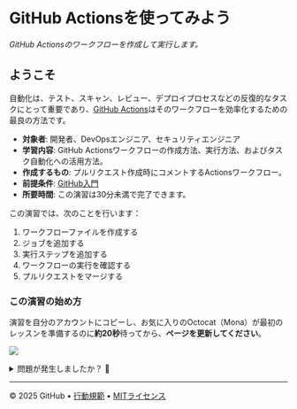 # GitHub Actionsを使ってみよう

_GitHub Actionsのワークフローを作成して実行します。_

## ようこそ

自動化は、テスト、スキャン、レビュー、デプロイプロセスなどの反復的なタスクにとって重要であり、[GitHub Actions](https://docs.github.com/ja/actions)はそのワークフローを効率化するための最良の方法です。

- **対象者**: 開発者、DevOpsエンジニア、セキュリティエンジニア
- **学習内容**: GitHub Actionsワークフローの作成方法、実行方法、およびタスク自動化への活用方法。
- **作成するもの**: プルリクエスト作成時にコメントするActionsワークフロー。
- **前提条件**: [GitHub入門](https://github.com/skills/introduction-to-github)
- **所要時間**: この演習は30分未満で完了できます。

この演習では、次のことを行います：

1. ワークフローファイルを作成する
1. ジョブを追加する
1. 実行ステップを追加する
1. ワークフローの実行を確認する
1. プルリクエストをマージする

### この演習の始め方

演習を自分のアカウントにコピーし、お気に入りのOctocat（Mona）が最初のレッスンを準備するのに**約20秒**待ってから、**ページを更新してください**。

[![](https://img.shields.io/badge/Copy%20Exercise-%E2%86%92-1f883d?style=for-the-badge&logo=github&labelColor=197935)](https://github.com/new?template_owner=skills&template_name=hello-github-actions&owner=%40me&name=skills-hello-github-actions&description=演習:+GitHub+Actionsワークフローの作成と実行&visibility=public)

<details>
<summary>問題が発生しましたか？ 🤷</summary><br/>

演習をコピーする際は、以下の設定をお勧めします：

- 所有者には、リポジトリをホストする個人アカウントまたは組織を選択してください。

- プライベートリポジトリはActionsの実行時間を使用するため、パブリックリポジトリを作成することをお勧めします。

演習が20秒経っても準備できない場合は、[Actions](../../actions)タブを確認してください。

- ジョブが実行中かどうかを確認してください。単にもう少し時間がかかる場合があります。

- ページに失敗したジョブが表示される場合は、Issueを送信してください。素晴らしい、バグを見つけましたね！🐛

</details>

---

&copy; 2025 GitHub &bull; [行動規範](https://www.contributor-covenant.org/version/2/1/code_of_conduct/code_of_conduct.md) &bull; [MITライセンス](https://gh.io/mit)